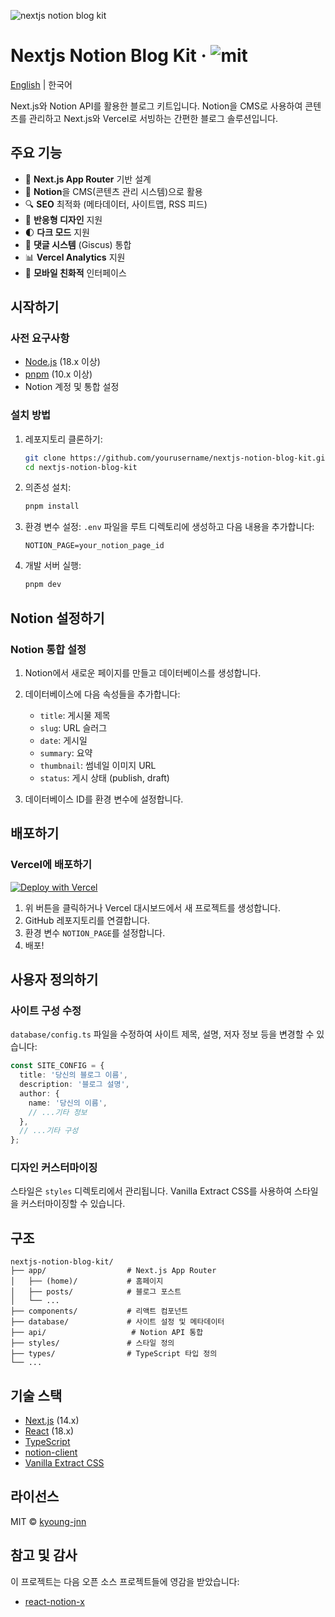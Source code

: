 ![nextjs notion blog kit](https://github.com/user-attachments/assets/dbfdd093-6637-4fa2-b4ea-9201ad8c2c49)

# Nextjs Notion Blog Kit · ![mit](https://img.shields.io/badge/license-MIT-FF0000)

[English](README.md) | 한국어

Next.js와 Notion API를 활용한 블로그 키트입니다. Notion을 CMS로 사용하여 콘텐츠를 관리하고 Next.js와 Vercel로 서빙하는 간편한 블로그 솔루션입니다.

## 주요 기능

- 🚀 **Next.js App Router** 기반 설계
- 📝 **Notion**을 CMS(콘텐츠 관리 시스템)으로 활용
- 🔍 **SEO** 최적화 (메타데이터, 사이트맵, RSS 피드)
- 🎨 **반응형 디자인** 지원
- 🌓 **다크 모드** 지원
- 💬 **댓글 시스템** (Giscus) 통합
- 📊 **Vercel Analytics** 지원
- 📱 **모바일 친화적** 인터페이스

## 시작하기

### 사전 요구사항

- [Node.js](https://nodejs.org/) (18.x 이상)
- [pnpm](https://pnpm.io/) (10.x 이상)
- Notion 계정 및 통합 설정

### 설치 방법

1. 레포지토리 클론하기:

   ```bash
   git clone https://github.com/yourusername/nextjs-notion-blog-kit.git
   cd nextjs-notion-blog-kit
   ```

2. 의존성 설치:

   ```bash
   pnpm install
   ```

3. 환경 변수 설정:
   `.env` 파일을 루트 디렉토리에 생성하고 다음 내용을 추가합니다:

   ```
   NOTION_PAGE=your_notion_page_id
   ```

4. 개발 서버 실행:
   ```bash
   pnpm dev
   ```

## Notion 설정하기

### Notion 통합 설정

1. Notion에서 새로운 페이지를 만들고 데이터베이스를 생성합니다.
2. 데이터베이스에 다음 속성들을 추가합니다:

   - `title`: 게시물 제목
   - `slug`: URL 슬러그
   - `date`: 게시일
   - `summary`: 요약
   - `thumbnail`: 썸네일 이미지 URL
   - `status`: 게시 상태 (publish, draft)

3. 데이터베이스 ID를 환경 변수에 설정합니다.

## 배포하기

### Vercel에 배포하기

[![Deploy with Vercel](https://vercel.com/button)](https://vercel.com/new/clone?repository-url=https%3A%2F%2Fgithub.com%2Fyourusername%2Fnextjs-notion-blog-kit)

1. 위 버튼을 클릭하거나 Vercel 대시보드에서 새 프로젝트를 생성합니다.
2. GitHub 레포지토리를 연결합니다.
3. 환경 변수 `NOTION_PAGE`를 설정합니다.
4. 배포!

## 사용자 정의하기

### 사이트 구성 수정

`database/config.ts` 파일을 수정하여 사이트 제목, 설명, 저자 정보 등을 변경할 수 있습니다:

```typescript
const SITE_CONFIG = {
  title: '당신의 블로그 이름',
  description: '블로그 설명',
  author: {
    name: '당신의 이름',
    // ...기타 정보
  },
  // ...기타 구성
};
```

### 디자인 커스터마이징

스타일은 `styles` 디렉토리에서 관리됩니다. Vanilla Extract CSS를 사용하여 스타일을 커스터마이징할 수 있습니다.

## 구조

```
nextjs-notion-blog-kit/
├── app/                  # Next.js App Router
│   ├── (home)/           # 홈페이지
│   ├── posts/            # 블로그 포스트
│   └── ...
├── components/           # 리액트 컴포넌트
├── database/             # 사이트 설정 및 메타데이터
├── api/                   # Notion API 통합
├── styles/               # 스타일 정의
├── types/                # TypeScript 타입 정의
└── ...
```

## 기술 스택

- [Next.js](https://nextjs.org/) (14.x)
- [React](https://reactjs.org/) (18.x)
- [TypeScript](https://www.typescriptlang.org/)
- [notion-client](https://github.com/NotionX/react-notion-x)
- [Vanilla Extract CSS](https://vanilla-extract.style/)

## 라이선스

MIT © [kyoung-jnn](https://github.com/kyoung-jnn)

## 참고 및 감사

이 프로젝트는 다음 오픈 소스 프로젝트들에 영감을 받았습니다:

- [react-notion-x](https://github.com/NotionX/react-notion-x)
